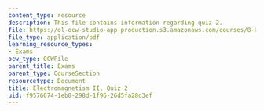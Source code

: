 ```yaml
---
content_type: resource
description: This file contains information regarding quiz 2.
file: https://ol-ocw-studio-app-production.s3.amazonaws.com/courses/8-07-electromagnetism-ii-fall-2012/f95760741eb8298d1f9626d5fa28d3ef_MIT8_07F12_quiz2.pdf
file_type: application/pdf
learning_resource_types:
- Exams
ocw_type: OCWFile
parent_title: Exams
parent_type: CourseSection
resourcetype: Document
title: Electromagnetism II, Quiz 2
uid: f9576074-1eb8-298d-1f96-26d5fa28d3ef
---
```

